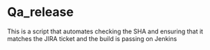 # Qa_release
This is a script that automates checking the SHA and ensuring that it matches the JIRA ticket and the build is passing on Jenkins
